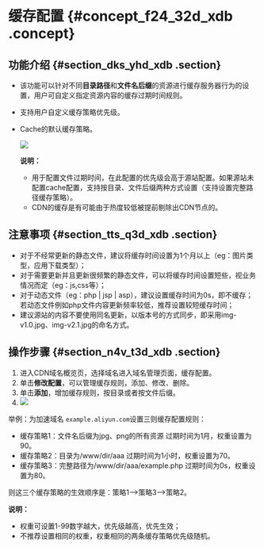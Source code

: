 # 缓存配置 {#concept_f24_32d_xdb .concept}

## 功能介绍 {#section_dks_yhd_xdb .section}

-   该功能可以针对不同**目录路径**和**文件名后缀**的资源进行缓存服务器行为的设置，用户可自定义指定资源内容的缓存过期时间规则。
-   支持用户自定义缓存策略优先级。
-   Cache的默认缓存策略。

    ![](http://static-aliyun-doc.oss-cn-hangzhou.aliyuncs.com/assets/img/5147/3383_zh-CN.png)

    **说明：** 

    -   用于配置文件过期时间，在此配置的优先级会高于源站配置。如果源站未配置cache配置，支持按目录、文件后缀两种方式设置（支持设置完整路径缓存策略）。
    -   CDN的缓存是有可能由于热度较低被提前剔除出CDN节点的。

## 注意事项 {#section_tts_q3d_xdb .section}

-   对于不经常更新的静态文件，建议将缓存时间设置为1个月以上（eg：图片类型，应用下载类型）；
-   对于需要更新并且更新很频繁的静态文件，可以将缓存时间设置短些，视业务情况而定（eg：js,css等）；
-   对于动态文件（eg：php | jsp | asp），建议设置缓存时间为0s，即不缓存；若动态文件例如php文件内容更新频率较低，推荐设置较短缓存时间；
-   建议源站的内容不要使用同名更新，以版本号的方式同步，即采用img-v1.0.jpg、img-v2.1.jpg的命名方式。

## 操作步骤 {#section_n4v_t3d_xdb .section}

1.  进入CDN域名概览页，选择域名进入域名管理页面，缓存配置。
2.  单击**修改配置**，可以管理缓存规则，添加、修改、删除。
3.  单击**添加**，增加缓存规则，按目录或者按文件后缀。
4.  ![](http://static-aliyun-doc.oss-cn-hangzhou.aliyuncs.com/assets/img/5147/7277_zh-CN.png)

举例：为加速域名 `example.aliyun.com`设置三则缓存配置规则：

-   缓存策略1：文件名后缀为jpg、png的所有资源 过期时间为1月，权重设置为90。
-   缓存策略2：目录为/www/dir/aaa 过期时间为1小时，权重设置为70。
-   缓存策略3：完整路径为/www/dir/aaa/example.php 过期时间为0s，权重设置为80。

则这三个缓存策略的生效顺序是：策略1—\>策略3—\>策略2。

**说明：** 

-   权重可设置1-99数字越大，优先级越高，优先生效；
-   不推荐设置相同的权重，权重相同的两条缓存策略优先级随机。

